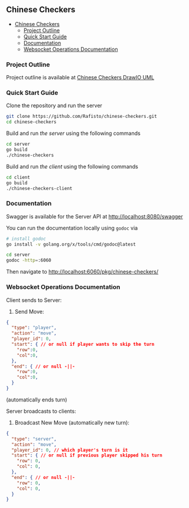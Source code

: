 ## Chinese Checkers

- [Chinese Checkers](#chinese-checkers)
  - [Project Outline](#project-outline)
  - [Quick Start Guide](#quick-start-guide)
  - [Documentation](#documentation)
  - [Websocket Operations Documentation](#websocket-operations-documentation)

### Project Outline

Project outline is available at [Chinese Checkers DrawIO UML](https://drive.google.com/file/d/1iIDCE1dcRjzx1F8HkmPSoind6I9Joa1u/view?usp=sharing)

### Quick Start Guide

Clone the repository and run the server

```bash
git clone https://github.com/Rafisto/chinese-checkers.git
cd chinese-checkers
```

Build and run *the server* using the following commands

```bash
cd server
go build
./chinese-checkers
```

Build and run *the client* using the following commands

```bash
cd client
go build
./chinese-checkers-client
```

### Documentation

Swagger is available for the Server API at [http://localhost:8080/swagger](http://localhost:8080/swagger/)

You can run the documentation locally using `godoc` via

```bash
# install godoc
go install -v golang.org/x/tools/cmd/godoc@latest

cd server
godoc -http=:6060
```

Then navigate to [http://localhost:6060/pkg/chinese-checkers/](http://localhost:6060/pkg/chinese-checkers/)

### Websocket Operations Documentation

Client sends to Server:

1. Send Move:

```json
{
  "type": "player",
  "action": "move",
  "player_id": 0,
  "start": { // or null if player wants to skip the turn
    "row":0,
    "col":0,
  },
  "end": { // or null -||-
    "row":0,
    "col":0,
  }
}
```
(automatically ends turn)

Server broadcasts to clients:

1. Broadcast New Move (automatically new turn):

```json
{
  "type": "server",
  "action": "move",
  "player_id": 0, // which player's turn is it
  "start": { // or null if previous player skipped his turn
    "row": 0,
    "col": 0,
  },
  "end": { // or null -||-
    "row": 0,
    "col": 0,
  }
}
```

